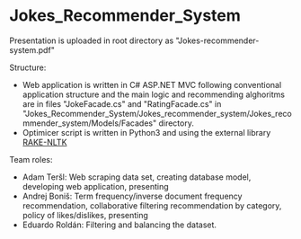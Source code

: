# Jokes_Recommender_System

Presentation is uploaded in root directory as "Jokes-recommender-system.pdf"

Structure:
  - Web application is written in C# ASP.NET MVC following conventional application structure and the main logic and recommending alghoritms are in files "JokeFacade.cs" and "RatingFacade.cs" in "Jokes_Recommender_System/Jokes_recommender_system/Jokes_recommender_system/Models/Facades" directory.
  - Optimicer script is written in Python3 and using the external library [RAKE-NLTK](https://github.com/csurfer/rake-nltk)
  
Team roles:
  - Adam Teršl: Web scraping data set, creating database model, developing web application, presenting
  - Andrej Boniš: Term frequency/inverse document frequency recommendation, collaborative filtering recommendation by category, policy of likes/dislikes, presenting
  - Eduardo Roldán: Filtering and balancing the dataset.
